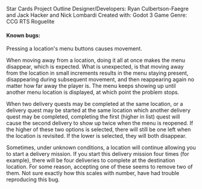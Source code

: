 Star Cards Project Outline
Designer/Developers: Ryan Culbertson-Faegre and Jack Hacker and Nick Lombardi
Created with: Godot 3
Game Genre: CCG RTS Roguelite

#### Known bugs:

Pressing a location's menu buttons causes movement.

When moving away from a location, doing it all at once makes the menu disappear, which is expected. What is unexpected, is that moving away from the location in small increments results in the menu staying present, disappearing during subsequent movement, and then reappearing again no matter how far away the player is. The menu keeps showing up until another menu location is displayed, at which point the problem stops.

When two delivery quests may be completed at the same location, or a delivery quest may be started at the same location which another delivery quest may be completed, completing the first (higher in list) quest will cause the second delivery to show up twice when the menu is reopened. If the higher of these two options is selected, there will still be one left when the location is revisited. If the lower is selected, they will both disappear.

Sometimes, under unknown conditions, a location will continue allowing you to start a delivery mission. If you start this delivery mission four times (for example), there will be four deliveries to complete at the destination location. For some reason, accepting one of these seems to remove two of them. Not sure exactly how this scales with number, have had trouble reproducing this bug.